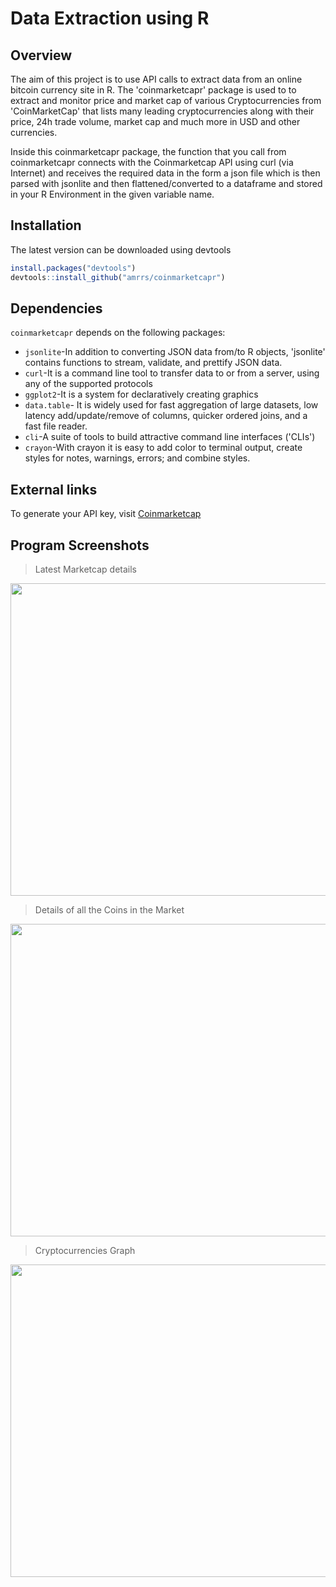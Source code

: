 # Data Extraction using R

## Overview
The aim of this project is to use API calls to extract data from an online bitcoin currency site in R.
The 'coinmarketcapr' package is used to to extract and monitor price and market cap of various Cryptocurrencies from 'CoinMarketCap' that lists many leading cryptocurrencies along with their price, 24h trade volume, market cap and much more in USD and other currencies.

Inside this coinmarketcapr package, the function that you call from coinmarketcapr connects with the Coinmarketcap API using curl (via Internet) and receives the required data in the form a json file which is then parsed with jsonlite and then flattened/converted to a dataframe and stored in your R Environment in the given variable name.

## Installation

The latest version can be downloaded using devtools

```R
install.packages("devtools")
devtools::install_github("amrrs/coinmarketcapr")
```

## Dependencies

 ```coinmarketcapr``` depends on the following packages:
  * ```jsonlite```-In addition to converting JSON data from/to R objects, 'jsonlite' contains functions to stream, validate, and prettify JSON data.
  * ```curl```-It is a command line tool to transfer data to or from a server, using any of the supported protocols 
  * ```ggplot2```-It is a system for declaratively creating graphics
  * ```data.table```- It is widely used for fast aggregation of large datasets, low latency add/update/remove of columns, quicker ordered joins, and a fast file reader.
  * ```cli```-A suite of tools to build attractive command line interfaces ('CLIs')
  * ```crayon```-With crayon it is easy to add color to terminal output, create styles for notes, warnings, errors; and combine styles.

## External links

To generate your API key, visit [Coinmarketcap](https://coinmarketcap.com/api)

## Program Screenshots

> Latest Marketcap details

<img src='https://github.com/harshvs4/Data-Extraction/blob/main/images/latest_marketcap.PNG' width='600px' height='500px'>

> Details of all the Coins in the Market

<img src='https://github.com/harshvs4/Data-Extraction/blob/main/images/all_coins.PNG' width='600px' height='500px'>

> Cryptocurrencies Graph

<img src='https://github.com/harshvs4/Data-Extraction/blob/main/images/bitcoin_graph.PNG' width='600px' height='500px'>
